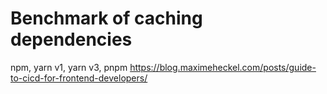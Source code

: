 # Benchmark of caching dependencies

npm, yarn v1, yarn v3, pnpm
https://blog.maximeheckel.com/posts/guide-to-cicd-for-frontend-developers/
